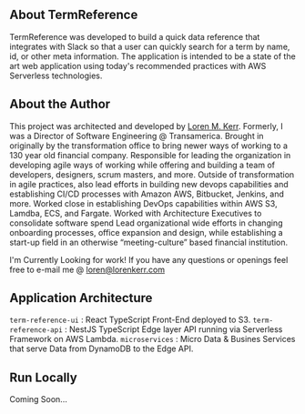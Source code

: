 

## About TermReference

TermReference was developed to build a quick data reference that integrates with Slack so that a user can quickly search for a term by name, id, or other meta information.  The application is intended to be a state of the art web application using today's recommended practices with AWS Serverless technologies.

## About the Author
This project was architected and developed by [Loren M. Kerr](https://github.com/lmkerr). Formerly, I was a Director of Software Engineering @ Transamerica. Brought in originally by the transformation office to bring newer ways of
working to a 130 year old financial company. Responsible for leading the organization in developing agile ways of working while offering and building a team of developers, designers, scrum masters, and more. Outside of transformation in agile practices, also lead efforts in building new devops capabilities and establishing CI/CD processes with Amazon AWS, Bitbucket, Jenkins, and more. Worked close in establishing DevOps capabilities within AWS S3, Lamdba, ECS, and Fargate. Worked with Architecture Executives to consolidate software spend Lead organizational wide efforts in changing onboarding processes, office expansion and design, while establishing a start-up field in an otherwise “meeting-culture” based financial institution.  

I'm Currently Looking for work!  If you have any questions or openings feel free to e-mail me @ loren@lorenkerr.com

## Application Architecture

`term-reference-ui`     : React TypeScript Front-End deployed to S3.
`term-reference-api`    : NestJS TypeScript Edge layer API running via Serverless Framework on AWS Lambda.
`microservices`         : Micro Data & Busines Services that serve Data from DynamoDB to the Edge API.

## Run Locally

Coming Soon...  


